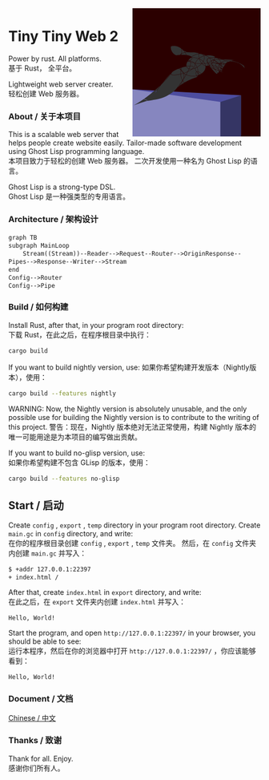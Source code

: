 <img src='icon.png' align='right'/>

# Tiny Tiny Web 2
Power by rust.
All platforms.  
基于 Rust， 全平台。

Lightweight web server creater.  
轻松创建 Web 服务器。

### About / 关于本项目
This is a scalable web server that helps people create website easily.
Tailor-made software development using Ghost Lisp programming language.  
本项目致力于轻松的创建 Web 服务器。
二次开发使用一种名为 Ghost Lisp 的语言。

Ghost Lisp is a strong-type DSL.  
Ghost Lisp 是一种强类型的专用语言。

### Architecture / 架构设计
```mermaid
graph TB
subgraph MainLoop
    Stream((Stream))--Reader-->Request--Router-->OriginResponse--Pipes-->Response--Writer-->Stream
end
Config-->Router
Config-->Pipe
```

### Build / 如何构建
Install Rust, after that, in your program root directory:  
下载 Rust，在此之后，在程序根目录中执行：
```sh
cargo build
```

If you want to build nightly version, use:
如果你希望构建开发版本（Nightly版本），使用：
```sh
cargo build --features nightly
```
WARNING: Now, the Nightly version is absolutely unusable, and the only possible use for building the Nightly version is to contribute to the writing of this project.
警告：现在，Nightly 版本绝对无法正常使用，构建 Nightly 版本的唯一可能用途是为本项目的编写做出贡献。

If you want to build no-glisp version, use:  
如果你希望构建不包含 GLisp 的版本，使用：
```sh
cargo build --features no-glisp
```

## Start / 启动
Create `config` , `export` , `temp` directory in your program root directory.
Create `main.gc` in `config` directory, and write:  
在你的程序根目录创建 `config` , `export` , `temp` 文件夹。
然后，在 `config` 文件夹内创建 `main.gc` 并写入：
```
$ +addr 127.0.0.1:22397
+ index.html /
```
After that, create `index.html` in `export` directory, and write:  
在此之后，在 `export` 文件夹内创建 `index.html` 并写入：
```
Hello, World!
```
Start the program, and open `http://127.0.0.1:22397/` in your browser, you should be able to see:  
运行本程序，然后在你的浏览器中打开 `http://127.0.0.1:22397/` ，你应该能够看到：
```
Hello, World!
```

### Document / 文档
[Chinese / 中文](https://github.com/duoduo70/Tiny-Tiny-Web/blob/master/docs/index.md)

### Thanks / 致谢
Thank for all.
Enjoy.  
感谢你们所有人。
